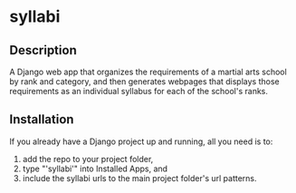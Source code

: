 # syllabi

## Description
A Django web app that organizes the requirements of a martial arts school by
rank and category, and then generates webpages that displays those requirements
as an individual syllabus for each of the school's ranks.

## Installation
If you already have a Django project up and running, all you need is to:
1. add the repo to your project folder,
2. type "'syllabi'" into Installed Apps, and
3. include the syllabi urls to the main project folder's url patterns.

